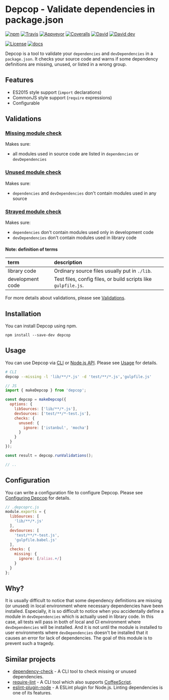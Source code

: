 # Depcop - Validate dependencies in package.json

[![npm](https://img.shields.io/npm/v/depcop.svg)][npm-version]
[![Travis](https://img.shields.io/travis/ryym/node-depcop/master.svg)][travis-ci]
[![Appveyor](https://ci.appveyor.com/api/projects/status/geea51i0a86loy24/branch/master?svg=true)][appveyor]
[![Coveralls](https://img.shields.io/coveralls/ryym/node-depcop.svg)][coveralls]
[![David](https://img.shields.io/david/ryym/node-depcop.svg)][david]
[![David dev](https://img.shields.io/david/dev/ryym/node-depcop.svg)][david-dev]

[![License](http://img.shields.io/badge/license-MIT-blue.svg)](/LICENSE)
[![docs](http://img.shields.io/badge/to-docs-blue.svg)](/docs)

[npm-version]: https://www.npmjs.org/package/depcop
[travis-ci]: https://travis-ci.org/ryym/node-depcop
[appveyor]: https://ci.appveyor.com/project/ryym/node-depcop/branch/master
[coveralls]: https://coveralls.io/github/ryym/node-depcop?branch=master
[david]: https://david-dm.org/ryym/node-depcop
[david-dev]: https://david-dm.org/ryym/node-depcop#info=devDependencies

Depcop is a tool to validate your `dependencies` and `devDependencies` in a `package.json`.
It checks your source code and warns if some dependency definitions are missing,
unused, or listed in a wrong group.

## Features

* ES2015 style support (`import` declarations)
* CommonJS style support (`require` expressions)
* Configurable

## Validations

### [Missing module check]

Makes sure:

* all modules used in source code are listed in `dependencies` or `devDependencies`

### [Unused module check]

Makes sure:

* `dependencies` and `devDependencies` don't contain modules used in any source

### [Strayed module check]

Makes sure:

* `dependencies` don't contain modules used only in development code
* `devDependencies` don't contain modules used in library code

#### Note: definition of terms

| term | description |
|:-----|:------------|
| library code     | Ordinary source files usually put in `./lib`. |
| development code | Test files, config files, or build scripts like `gulpfile.js`. |

For more details about validations, please see [Validations].

## Installation

You can install Depcop using npm.

```
npm install --save-dev depcop
```

## Usage

You can use Depcop via [CLI] or [Node.js API].
Please see [Usage] for details.

```sh
# CLI
depcop --missing -l 'lib/**/*.js' -d 'test/**/*.js','gulpfile.js'
```

```js
// JS
import { makeDepcop } from 'depcop';

const depcop = makeDepcop({
  options: {
    libSources: ['lib/**/*.js'],
    devSources: ['test/**/*-test.js'],
    checks: {
      unused: {
        ignore: ['istanbul', 'mocha']
      }
    }
  }
});

const result = depcop.runValidations();

// ..
```

## Configuration

You can write a configuration file to configure Depcop.
Please see [Configuring Depcop] for details.

```js
// .depcoprc.js
module.exports = {
  libSources: [
    'lib/**/*.js'
  ],
  devSources: [
    'test/**/*-test.js',
    'gulpfile.babel.js'
  ],
  checks: {
    missing: {
      ignore: [/alias.+/]
    }
  }
};
```

## Why?

It is usually difficult to notice that some dependency definitions are missing (or unused)
in local environment where necessary dependencies have been installed. Especially, it is
so difficult to notice when you accidentally define a module in `devDependencies` which is
actually used in library code. In this case, all tests will pass in both of local and CI environment
where `devDependencies` will be installed.
And it is not until the module is installed to user environments where
`devDependencies` doesn't be installed that it causes an error for lack of dependencies.
The goal of this module is to prevent such a tragedy.

## Similar projects

* [dependency-check] - A CLI tool to check missing or unused dependencies.
* [require-lint] - A CLI tool which also supports [CoffeeScript].
* [eslint-plugin-node] - A ESLint plugin for Node.js. Linting dependencies is one of its features.

[Missing module check]: /docs/validations.md#missing-module-check
[Unused module check]: /docs/validations.md#unused-module-check
[Strayed module check]: /docs/validations.md#strayed-module-check

[Validations]: /docs/validations.md
[Usage]: /docs/usage.md
[CLI]: /docs/usage.md#command-line-interface
[Node.js API]: /docs/usage.md#nodejs-api
[Configuring Depcop]: /docs/configuration.md

[eslint-plugin-node]: https://github.com/mysticatea/eslint-plugin-node
[dependency-check]: https://github.com/maxogden/dependency-check
[require-lint]: https://github.com/TabDigital/require-lint

[CoffeeScript]: http://coffeescript.org/
